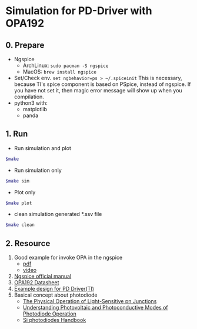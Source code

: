 # Simulation for PD-Driver with OPA192

## 0. Prepare

* Ngspice
  * ArchLinux:
  `sudo pacman -S ngspice`
  * MacOS:
 `brew install ngspice`
* Set/Check env.
`set ngbehavior=ps > ~/.spiceinit`
This is necessary,
because TI's spice component is based on PSpice,
instead of ngspice.
If you have not set it,
then magic error message will show up when you compilation.
* python3 with:
  * matplotlib
  * panda

## 1. Run

* Run simulation and plot

```bash
$make
```

* Run simulation only

```bash
$make sim
```

* Plot only

```bash
$make plot
```

* clean simulation generated *.ssv file

```bash
$make clean
```


## 2. Resource

1. Good example for invoke OPA in the ngspice
   * [pdf](https://tinyurl.com/bdze7f8h)
   * [video](https://youtu.be/ni-LKxu6lK8)
2. [Ngspice official manual](https://tinyurl.com/2v2yz7sj)
3. [OPA192 Datasheet](https://www.ti.com/lit/gpn/opa192)
4. [Example design for PD Driver(TI)](https://www.ti.com/lit/pdf/tidu535)
5. Basical concept about photodiode
   * [The Physical Operation of Light-Sensitive pn Junctions](https://tinyurl.com/2h2ft8kc)
   * [Understanding Photovoltaic and Photoconductive Modes of Photodiode Operation](https://tinyurl.com/mr3n822d)
   * [Si photodiodes Handbook](https://tinyurl.com/ywbc2dx5)
